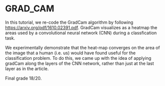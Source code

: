# GRAD_CAM
In this tutorial, we re-code the GradCam algorithm by following https://arxiv.org/pdf/1610.02391.pdf. 
GradCam visualizes as a heatmap the areas used by a convolutional neural network (CNN) during a classfication task.

We experimentally demonstrate that the heat-map converges on the area of the image that a human (i.e. us) would have found useful for the classification problem. 
To do this, we came up with the idea of applying gradCam along the layers of the CNN network, rather than just at the last layer as in the article. 

Final grade 18/20. 
